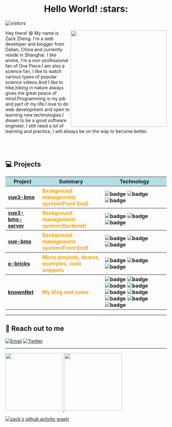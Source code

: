 <h1 align="center">Hello World! :stars: </h1>

![visitors](https://visitor-badge.glitch.me/badge?page_id=zack-xy.zack-xy)


<img align='right' src='https://user-images.githubusercontent.com/18522167/180609440-aee8efa0-d6eb-4f4a-b551-de00ae291b97.png' width='300"'>





Hey there! :smile: My name is Zack Zheng. I'm a web developer and blogger from Dalian, China and currently reside in Shanghai. I like anime, I'm a non-professional fan of One Piece.I am also a science fan, I like to watch various types of popular science videos.And I like to hike,hiking in nature always gives me great peace of mind.Programming is my job and part of my life.I love to do web development and open to learning new technologies.I dream to be a good software engineer, I still need a lot of learning and practice, I will always be on the way to become better.
<br/><br/><br/><br/>


## 💻 Projects

<table>
  <thead align="center">
    <tr style="background-color:#B3DEE5">
      <th>Project</th>
      <th>Summary</th>
      <th>Technology</th>
    </tr>
  </thead>
  <tbody align="left">
    <tr>
      <th>
        <a href="https://github.com/zack-xy/vue3-bms" target="_blank">
        vue3-bms</a>
      </th>
      <th style="color: #FFA101">Background management system(Front End)</th>
      <th>
        <img src="https://img.shields.io/badge/TypeScript-007ACC?style=flat&amp;logo=typescript&amp;logoColor=white" alt="badge">
        <img src="https://img.shields.io/badge/JavaScript-F7DF1E?style=flat&amp;logo=javascript&amp;logoColor=black" alt="badge">
        <img src="https://img.shields.io/badge/Vue3-35495E?style=flat&amp;logo=Vue.js&amp;logoColor=4FC08" alt="badge">
      </th>
    </tr>
    <tr>
      <th>
        <a href="https://github.com/zack-xy/vue3-bms-server" target="_blank">
        vue3-bms-server</a>
      </th>
      <th style="color: #FFA101">Background management system(Backend)</th>
      <th>
        <img src="https://img.shields.io/badge/JavaScript-F7DF1E?style=flat&amp;logo=javascript&amp;logoColor=black" alt="badge">
        <img src="https://img.shields.io/badge/MongoDB-47A248?style=flat&amp;logo=MongoDB&amp;logoColor=white" alt="badge">
        <img src="https://img.shields.io/badge/Koa2-33333D?style=flat" alt="badge">
      </th>
    </tr>
    <tr>
      <th>
        <a href="https://github.com/zack-xy/vue-bms" target="_blank">
        vue-bms</a>
      </th>
      <th style="color: #FFA101">Background management system(Front End)</th>
      <th>
        <img src="https://img.shields.io/badge/JavaScript-F7DF1E?style=flat&amp;logo=javascript&amp;logoColor=black" alt="badge">
        <img src="https://img.shields.io/badge/Sass-CC6699?style=flat&amp;logo=Sass&amp;logoColor=white" alt="badge">
        <img src="https://img.shields.io/badge/Vue2-35495E?style=flat&amp;logo=Vue.js&amp;logoColor=4FC08" alt="badge">
      </th>
    </tr>
    <tr>
      <th>
        <a href="https://github.com/zack-xy/o-bricks" target="_blank">
        o-bricks</a>
      </th>
      <th style="color: #FFA101">Micro projects, demos, examples, code snippets</th>
      <th>
        <img src="https://img.shields.io/badge/JavaScript-F7DF1E?style=flat&amp;logo=javascript&amp;logoColor=black" alt="badge">
        <img src="https://img.shields.io/badge/Vue2-35495E?style=flat&amp;logo=Vue.js&amp;logoColor=4FC08" alt="badge">
        <img src="https://img.shields.io/badge/Koa2-33333D?style=flat" alt="badge">
      </th>
    </tr>
    <tr>
      <th>
        <a href="https://github.com/zack-xy/knownNet" target="_blank">
        knownNet</a>
      </th>
      <th style="color: #FFA101">My blog and notes</th>
      <th>
        <img src="https://img.shields.io/badge/HTML5-E34F26?style=flat&amp;logo=HTML5&amp;logoColor=white" alt="badge">
        <img src="https://img.shields.io/badge/CSS3-1572B6?style=flat&amp;logo=CSS3&amp;logoColor=white" alt="badge">
        <img src="https://img.shields.io/badge/Git-F05032?style=flat&amp;logo=Git&amp;logoColor=white" alt="badge">
        <img src="https://img.shields.io/badge/Node.js-43853D?style=flat&amp;logo=node.js&amp;logoColor=white" alt="badge">
        <img src="https://img.shields.io/badge/JavaScript-F7DF1E?style=flat&amp;logo=javascript&amp;logoColor=black" alt="badge">
        <img src="https://img.shields.io/badge/Vue2-35495E?style=flat&amp;logo=Vue.js&amp;logoColor=4FC08" alt="badge">
        <img src="https://img.shields.io/badge/Linux-FCC624?style=flat&amp;logo=Linux&amp;logoColor=black" alt="badge">
        <img src="https://img.shields.io/badge/Koa2-33333D?style=flat" alt="badge">
        <img src="https://img.shields.io/badge/Xmind-EA0000?style=flat" alt="badge">
      </th>
    </tr>
  </tbody>
</table>

<hr/>

## 👋 Reach out to me 
  [![Email](https://img.shields.io/badge/-Email-EA4335?style=flat&labelColor=EA4335&logo=Gmail&logoColor=white)](mailto:zack_zhengxiyun@163.com)
  [![Twitter](https://img.shields.io/badge/-Twitter-1ca0f1?style=flat&labelColor=1ca0f1&logo=twitter&logoColor=white&link=https://twitter.com/brennankbrown)](https://twitter.com/zackzheng94)
  
<hr/>
<p>
<a href="https://github.com/zack-xy">
  <img height="180em" src="https://github-readme-stats.vercel.app/api?username=zack-xy&theme=buefy&show_icons=true" />
  <img height="180em" src="https://github-readme-stats.vercel.app/api/top-langs/?username=zack-xy&theme=buefy&layout=compact" />
</a>
</p>
<p>

[![zack's github activity graph](https://github-readme-activity-graph.vercel.app/graph?username=zack-xy&bg_color=ffffff&color=765005&line=09a7d3&point=f47a75&area=true&hide_border=true)](https://github.com/zack-xy/zack-xy)

</p>
